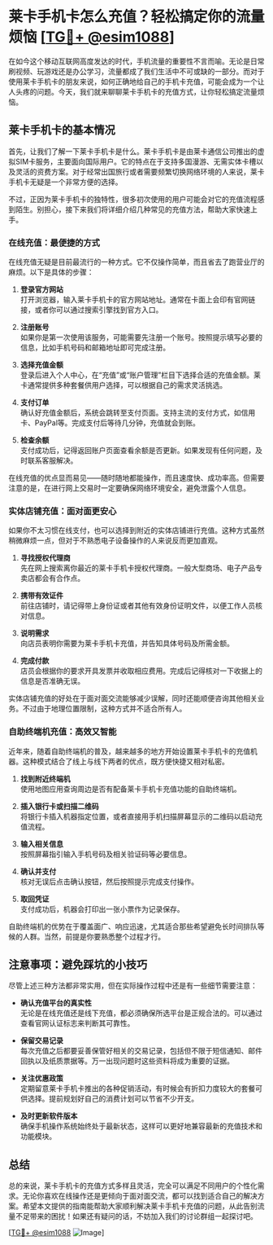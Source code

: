 # 莱卡手机卡怎么充值？轻松搞定你的流量烦恼 [[TG💪+ @esim1088](https://t.me/s/esim1088)]

在如今这个移动互联网高度发达的时代，手机流量的重要性不言而喻。无论是日常刷视频、玩游戏还是办公学习，流量都成了我们生活中不可或缺的一部分。而对于使用莱卡手机卡的朋友来说，如何正确地给自己的手机卡充值，可能会成为一个让人头疼的问题。今天，我们就来聊聊莱卡手机卡的充值方式，让你轻松搞定流量烦恼。

## 莱卡手机卡的基本情况

首先，让我们了解一下莱卡手机卡是什么。莱卡手机卡是由莱卡通信公司推出的虚拟SIM卡服务，主要面向国际用户。它的特点在于支持多国漫游、无需实体卡槽以及灵活的资费方案。对于经常出国旅行或者需要频繁切换网络环境的人来说，莱卡手机卡无疑是一个非常方便的选择。

不过，正因为莱卡手机卡的独特性，很多初次使用的用户可能会对它的充值流程感到陌生。别担心，接下来我们将详细介绍几种常见的充值方法，帮助大家快速上手。

### 在线充值：最便捷的方式

在线充值无疑是目前最流行的一种方式。它不仅操作简单，而且省去了跑营业厅的麻烦。以下是具体的步骤：

1. **登录官方网站**  
   打开浏览器，输入莱卡手机卡的官方网站地址。通常在卡面上会印有官网链接，或者你可以通过搜索引擎找到官方入口。

2. **注册账号**  
   如果你是第一次使用该服务，可能需要先注册一个账号。按照提示填写必要的信息，比如手机号码和邮箱地址即可完成注册。

3. **选择充值金额**  
   登录后进入个人中心，在“充值”或“账户管理”栏目下选择合适的充值金额。莱卡通常提供多种套餐供用户选择，可以根据自己的需求灵活挑选。

4. **支付订单**  
   确认好充值金额后，系统会跳转至支付页面。支持主流的支付方式，如信用卡、PayPal等。完成支付后等待几分钟，充值就会到账。

5. **检查余额**  
   支付成功后，记得返回账户页面查看余额是否更新。如果发现有任何问题，及时联系客服解决。

在线充值的优点显而易见——随时随地都能操作，而且速度快、成功率高。但需要注意的是，在进行网上交易时一定要确保网络环境安全，避免泄露个人信息。

### 实体店铺充值：面对面更安心

如果你不太习惯在线支付，也可以选择到附近的实体店铺进行充值。这种方式虽然稍微麻烦一点，但对于不熟悉电子设备操作的人来说反而更加直观。

1. **寻找授权代理商**  
   先在网上搜索离你最近的莱卡手机卡授权代理商。一般大型商场、电子产品专卖店都会有合作点。

2. **携带有效证件**  
   前往店铺时，请记得带上身份证或者其他有效身份证明文件，以便工作人员核对信息。

3. **说明需求**  
   向店员表明你需要为莱卡手机卡充值，并告知具体号码及所需金额。

4. **完成付款**  
   店员会根据你的要求开具发票并收取相应费用。完成后记得核对一下收据上的信息是否准确无误。

实体店铺充值的好处在于面对面交流能够减少误解，同时还能顺便咨询其他相关业务。不过由于地理位置限制，这种方式并不适合所有人。

### 自助终端机充值：高效又智能

近年来，随着自助终端机的普及，越来越多的地方开始设置莱卡手机卡的充值机器。这种模式结合了线上与线下两者的优点，既方便快捷又相对私密。

1. **找到附近终端机**  
   使用地图应用查询周边是否有配备莱卡手机卡充值功能的自助终端机。

2. **插入银行卡或扫描二维码**  
   将银行卡插入机器指定位置，或者直接用手机扫描屏幕显示的二维码以启动充值流程。

3. **输入相关信息**  
   按照屏幕指引输入手机号码及相关验证码等必要信息。

4. **确认并支付**  
   核对无误后点击确认按钮，然后按照提示完成支付操作。

5. **取回凭证**  
   支付成功后，机器会打印出一张小票作为记录保存。

自助终端机的优势在于覆盖面广、响应迅速，尤其适合那些希望避免长时间排队等候的人群。当然，前提是你要熟悉整个过程才行。

## 注意事项：避免踩坑的小技巧

尽管上述三种方法都非常实用，但在实际操作过程中还是有一些细节需要注意：

- **确认充值平台的真实性**  
  无论是在线充值还是线下充值，都必须确保所选平台是正规合法的。可以通过查看官网认证标志来判断其可靠性。

- **保留交易记录**  
  每次充值之后都要妥善保管好相关的交易记录，包括但不限于短信通知、邮件回执以及纸质票据等。万一出现问题时这些资料将成为重要的证据。

- **关注优惠政策**  
  定期留意莱卡手机卡推出的各种促销活动，有时候会有折扣力度较大的套餐可供选择。提前规划好自己的消费计划可以节省不少开支。

- **及时更新软件版本**  
  确保手机操作系统始终处于最新状态，这样可以更好地兼容最新的充值技术和功能模块。

## 总结

总的来说，莱卡手机卡的充值方式多样且灵活，完全可以满足不同用户的个性化需求。无论你喜欢在线操作还是更倾向于面对面交流，都可以找到适合自己的解决方案。希望本文提供的指南能帮助大家顺利解决莱卡手机卡充值的问题，从此告别流量不足带来的困扰！如果还有疑问的话，不妨加入我们的讨论群组一起探讨吧。

[[TG💪+ @esim1088](https://t.me/s/esim1088) ![Image](https://i.postimg.cc/4NQfJmqS/Snipaste-2025-05-13-00-14-12.png)]